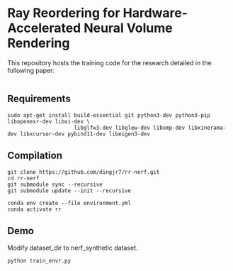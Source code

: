# Ray Reordering for Hardware-Accelerated Neural Volume Rendering
This repository hosts the training code for the research detailed in the following paper:

```

```

## Requirements
```
sudo apt-get install build-essential git python3-dev python3-pip libopenexr-dev libxi-dev \
                     libglfw3-dev libglew-dev libomp-dev libxinerama-dev libxcursor-dev pybind11-dev libeigen3-dev
```
## Compilation
```
git clone https://github.com/dingjr7/rr-nerf.git
cd rr-nerf
git submodule sync --recursive
git submodule update --init --recursive
```

```
conda env create --file environment.yml
conda activate rr
```

## Demo
Modify dataset_dir to nerf_synthetic dataset.
```
python train_envr.py
```